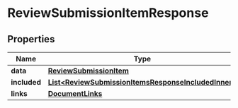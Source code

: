 

# ReviewSubmissionItemResponse


## Properties

| Name | Type | Description | Notes |
|------------ | ------------- | ------------- | -------------|
|**data** | [**ReviewSubmissionItem**](ReviewSubmissionItem.md) |  |  |
|**included** | [**List&lt;ReviewSubmissionItemsResponseIncludedInner&gt;**](ReviewSubmissionItemsResponseIncludedInner.md) |  |  [optional] |
|**links** | [**DocumentLinks**](DocumentLinks.md) |  |  |



